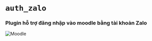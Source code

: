 
# `auth_zalo`

### Plugin hỗ trợ đăng nhập vào moodle bằng tài khoản Zalo

![Moodle](https://img.shields.io/badge/Moodle-4.0_%7C_4.1_%7C_4.2_%7C_4.3-blue)
